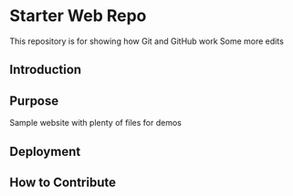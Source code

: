# Starter Web Repo

This repository is for showing how Git and GitHub work
Some more edits
## Introduction

## Purpose

Sample website with plenty of files for demos

## Deployment

## How to Contribute
